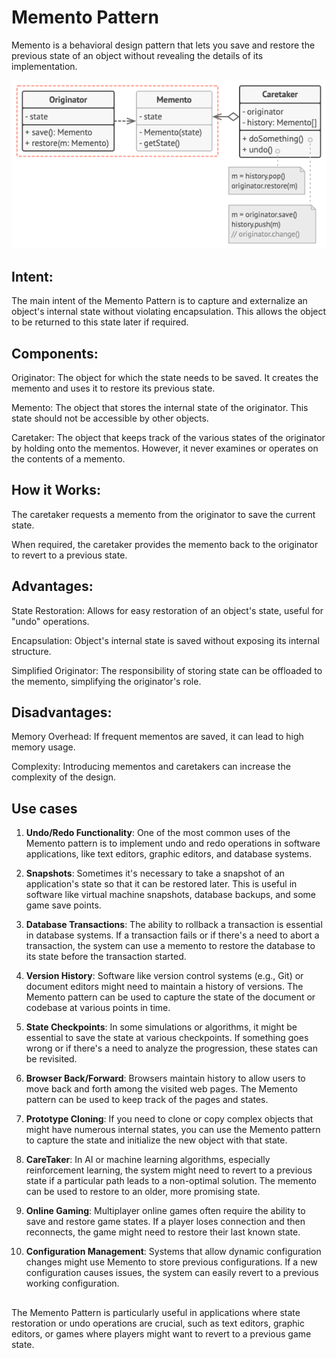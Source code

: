 # Memento Pattern

Memento is a behavioral design pattern that lets you save and restore the previous state of an object without revealing the details of its implementation.

![Structure](structure.png)

## Intent:
The main intent of the Memento Pattern is to capture and externalize an object's internal state without violating encapsulation. This allows the object to be returned to this state later if required.

## Components:
Originator: The object for which the state needs to be saved. It creates the memento and uses it to restore its previous state.

Memento: The object that stores the internal state of the originator. This state should not be accessible by other objects.

Caretaker: The object that keeps track of the various states of the originator by holding onto the mementos. However, it never examines or operates on the contents of a memento.

## How it Works:
The caretaker requests a memento from the originator to save the current state.

When required, the caretaker provides the memento back to the originator to revert to a previous state.

## Advantages:
State Restoration: Allows for easy restoration of an object's state, useful for "undo" operations.

Encapsulation: Object's internal state is saved without exposing its internal structure.

Simplified Originator: The responsibility of storing state can be offloaded to the memento, simplifying the originator's role.

## Disadvantages:
Memory Overhead: If frequent mementos are saved, it can lead to high memory usage.

Complexity: Introducing mementos and caretakers can increase the complexity of the design.

## Use cases
1. **Undo/Redo Functionality**:
One of the most common uses of the Memento pattern is to implement undo and redo operations in software applications, like text editors, graphic editors, and database systems.

2. **Snapshots**:
Sometimes it's necessary to take a snapshot of an application's state so that it can be restored later. This is useful in software like virtual machine snapshots, database backups, and some game save points.

3. **Database Transactions**:
The ability to rollback a transaction is essential in database systems. If a transaction fails or if there's a need to abort a transaction, the system can use a memento to restore the database to its state before the transaction started.

4. **Version History**:
Software like version control systems (e.g., Git) or document editors might need to maintain a history of versions. The Memento pattern can be used to capture the state of the document or codebase at various points in time.

5. **State Checkpoints**:
In some simulations or algorithms, it might be essential to save the state at various checkpoints. If something goes wrong or if there's a need to analyze the progression, these states can be revisited.

6. **Browser Back/Forward**:
Browsers maintain history to allow users to move back and forth among the visited web pages. The Memento pattern can be used to keep track of the pages and states.

7. **Prototype Cloning**:
If you need to clone or copy complex objects that might have numerous internal states, you can use the Memento pattern to capture the state and initialize the new object with that state.

8. **CareTaker**:
In AI or machine learning algorithms, especially reinforcement learning, the system might need to revert to a previous state if a particular path leads to a non-optimal solution. The memento can be used to restore to an older, more promising state.

9. **Online Gaming**:
Multiplayer online games often require the ability to save and restore game states. If a player loses connection and then reconnects, the game might need to restore their last known state.

10. **Configuration Management**:
Systems that allow dynamic configuration changes might use Memento to store previous configurations. If a new configuration causes issues, the system can easily revert to a previous working configuration.

##
The Memento Pattern is particularly useful in applications where state restoration or undo operations are crucial, such as text editors, graphic editors, or games where players might want to revert to a previous game state.
